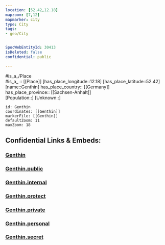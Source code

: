 ```yaml
---
location: [52.42,12.18] 
mapzoom: [7,12] 
mapmarker: city 
type: City
tags:
- geo/City


SpocWebEntityId: 30413
isDeleted: false
confidential: public

---
```

#is_a_/Place  
#is_a_ :: [[Place]] 
[has_place_longitude::12.18] 
[has_place_latitude::52.42] 
[name::Genthin] 
has_place_country:: [[Germany]]  
has_place_province:: [[Sachsen-Anhalt]]  
[Population::] 
[Unknown::] 


```leaflet
id: Genthin
coordinates: [[Genthin]] 
markerFile: [[Genthin]] 
defaultZoom: 11 
maxZoom: 18
```


## Confidential Links & Embeds: 

### [Genthin](/_Standards/Earth/Continent/Europe/Europe~Central/Germany/Germany~East/Sachsen-Anhalt/counties~SA/Jerichower_Land/cities~Jerichower_Land/Jerichow/City/Genthin.md) 

### [Genthin.public](/_public/Earth/Continent/Europe/Europe~Central/Germany/Germany~East/Sachsen-Anhalt/counties~SA/Jerichower_Land/cities~Jerichower_Land/Jerichow/City/Genthin.public.md) 

### [Genthin.internal](/_internal/Earth/Continent/Europe/Europe~Central/Germany/Germany~East/Sachsen-Anhalt/counties~SA/Jerichower_Land/cities~Jerichower_Land/Jerichow/City/Genthin.internal.md) 

### [Genthin.protect](/_protect/Earth/Continent/Europe/Europe~Central/Germany/Germany~East/Sachsen-Anhalt/counties~SA/Jerichower_Land/cities~Jerichower_Land/Jerichow/City/Genthin.protect.md) 

### [Genthin.private](/_private/Earth/Continent/Europe/Europe~Central/Germany/Germany~East/Sachsen-Anhalt/counties~SA/Jerichower_Land/cities~Jerichower_Land/Jerichow/City/Genthin.private.md) 

### [Genthin.personal](/_personal/Earth/Continent/Europe/Europe~Central/Germany/Germany~East/Sachsen-Anhalt/counties~SA/Jerichower_Land/cities~Jerichower_Land/Jerichow/City/Genthin.personal.md) 

### [Genthin.secret](/_secret/Earth/Continent/Europe/Europe~Central/Germany/Germany~East/Sachsen-Anhalt/counties~SA/Jerichower_Land/cities~Jerichower_Land/Jerichow/City/Genthin.secret.md)

